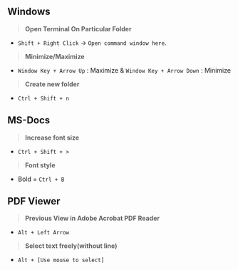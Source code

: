 ## Windows

> **Open Terminal On Particular Folder**
- `Shift + Right Click` -> `Open command window here`.

> **Minimize/Maximize**
- `Window Key + Arrow Up` : Maximize & `Window Key + Arrow Down` : Minimize

> **Create new folder**
- `Ctrl + Shift + n`

## MS-Docs

> **Increase font size**
- `Ctrl + Shift + >`

> **Font style**
- Bold = `Ctrl + B`

## PDF Viewer

> **Previous View in Adobe Acrobat PDF Reader**
- `Alt + Left Arrow`

> **Select text freely(without line)**
- `Alt + [Use mouse to select]`
